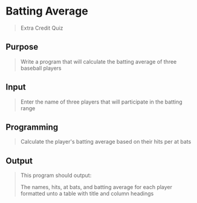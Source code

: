 # Batting Average
> Extra Credit Quiz

## Purpose ##
> Write a program that will calculate the batting average of three baseball players

## Input ##
> Enter the name of three players that will participate in the batting range

## Programming ##
> Calculate the player's batting average based on their hits per at bats

## Output ##
> This program should output:
>
> The names, hits, at bats, and batting average for each player formatted unto a table with title and column headings
